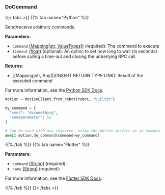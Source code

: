 ### DoCommand

{{< tabs >}}
{{% tab name="Python" %}}

Send/receive arbitrary commands.

**Parameters:**

- `command` [(Mapping[str, ValueTypes])](<INSERT PARAM TYPE LINK>) (required): The command to execute
- `timeout` [(float)](<INSERT PARAM TYPE LINK>) (optional): An option to set how long to wait (in seconds) before calling a time-out and closing the underlying RPC call.


**Returns:**

- [(Mapping[str, Any])](INSERT RETURN TYPE LINK): Result of the executed command

For more information, see the [Python SDK Docs](https://python.viam.dev/autoapi/viam/services/generic/client/index.html#viam.services.generic.client.GenericClient.do_command).

``` python {class="line-numbers linkable-line-numbers"}
motion = MotionClient.from_robot(robot, "builtin")

my_command = {
  "cmnd": "dosomething",
  "someparameter": 52
}

# Can be used with any resource, using the motion service as an example
await motion.do_command(command=my_command)

```

{{% /tab %}}
{{% tab name="Flutter" %}}

**Parameters:**

- `command` [(String)](https://api.flutter.dev/flutter/dart-core/String-class.html) (required):
- `name` [(String)](https://api.flutter.dev/flutter/dart-core/String-class.html) (required):


For more information, see the [Flutter SDK Docs](https://flutter.viam.dev/viam_protos.service.generic/GenericServiceClient/doCommand.html).

{{% /tab %}}
{{< /tabs >}}
